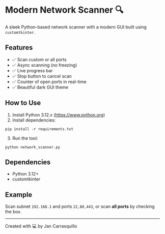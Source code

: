 # Modern Network Scanner 🔍

A sleek Python-based network scanner with a modern GUI built using `customtkinter`.

## Features
- ✅ Scan custom or all ports
- ✅ Async scanning (no freezing)
- ✅ Live progress bar
- ✅ Stop button to cancel scan
- ✅ Counter of open ports in real-time
- ✅ Beautiful dark GUI theme

## How to Use

1. Install Python 3.12.x (https://www.python.org)
2. Install dependencies:
```
pip install -r requirements.txt
```

3. Run the tool:
```
python network_scanner.py
```

## Dependencies
- Python 3.12+
- customtkinter

## Example
Scan subnet `192.168.1` and ports `22,80,443`, or scan **all ports** by checking the box.

---

Created with 💻 by Jan Carrasquillo  
